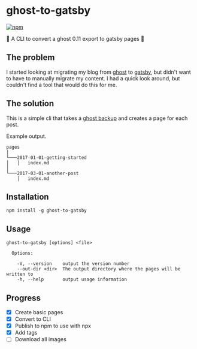 # ghost-to-gatsby

[![npm](https://img.shields.io/npm/v/ghost-to-gatsby.svg)](https://www.npmjs.com/package/ghost-to-gatsby)

:construction: A CLI to convert a ghost 0.11 export to gatsby pages
:construction:

## The problem

I started looking at migrating my blog from
[ghost](https://github.com/TryGhost/Ghost) to
[gatsby](https://github.com/gatsbyjs/gatsby), but didn't want to have to
manually migrate my content. I had a quick look around, but couldn't find a tool
that would do this for me.

## The solution

This is a simple cli that takes a
[ghost backup](https://help.ghost.org/hc/en-us/articles/224112927-Import-Export-Data)
and creates a page for each post.

Example output.

```
pages
│
└───2017-01-01-getting-started
│   │   index.md
│
└───2017-03-01-another-post
    │   index.md
```

## Installation

```
npm install -g ghost-to-gatsby
```

## Usage

```
ghost-to-gatsby [options] <file>

  Options:

    -V, --version    output the version number
    --out-dir <dir>  The output directory where the pages will be written to
    -h, --help       output usage information
```

## Progress

* [x] Create basic pages
* [x] Convert to CLI
* [x] Publish to npm to use with npx
* [x] Add tags
* [ ] Download all images
